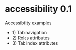 # accessibility 0.1
Accessibility examples

<ul>
<li>1) Tab navigation</li>
<li>2) Roles attributes</li>
<li>3) Tab index attributes</li>
</ul>
